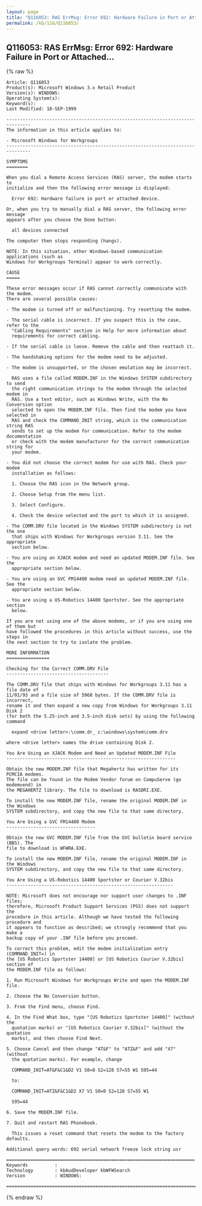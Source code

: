 ```yaml
---
layout: page
title: "Q116053: RAS ErrMsg: Error 692: Hardware Failure in Port or Attached..."
permalink: /kb/116/Q116053/
---
```


## Q116053: RAS ErrMsg: Error 692: Hardware Failure in Port or Attached...

{% raw %}

	Article: Q116053
	Product(s): Microsoft Windows 3.x Retail Product
	Version(s): WINDOWS:
	Operating System(s): 
	Keyword(s): 
	Last Modified: 18-SEP-1999
	
	-------------------------------------------------------------------------------
	The information in this article applies to:
	
	- Microsoft Windows for Workgroups 
	-------------------------------------------------------------------------------
	
	SYMPTOMS
	========
	
	When you dial a Remote Access Services (RAS) server, the modem starts to
	initialize and then the following error message is displayed:
	
	  Error 692: Hardware failure in port or attached device.
	
	Or, when you try to manually dial a RAS server, the following error message
	appears after you choose the Done button:
	
	  all devices connected
	
	The computer then stops responding (hangs).
	
	NOTE: In this situation, other Windows-based communication applications (such as
	Windows for Workgroups Terminal) appear to work correctly.
	
	CAUSE
	=====
	
	These error messages occur if RAS cannot correctly communicate with the modem.
	There are several possible causes:
	
	- The modem is turned off or malfunctioning. Try resetting the modem.
	
	- The serial cable is incorrect. If you suspect this is the case, refer to the
	  "Cabling Requirements" section in Help for more information about
	  requirements for correct cabling.
	
	- If the serial cable is loose. Remove the cable and then reattach it.
	
	- The handshaking options for the modem need to be adjusted.
	
	- The modem is unsupported, or the chosen emulation may be incorrect.
	
	  RAS uses a file called MODEM.INF in the Windows SYSTEM subdirectory to send
	  the right communication strings to the modem through the selected modem in
	  RAS. Use a text editor, such as Windows Write, with the No Conversion option
	  selected to open the MODEM.INF file. Then find the modem you have selected in
	  RAS and check the COMMAND_INIT string, which is the communication string RAS
	  sends to set up the modem for communication. Refer to the modem documentation
	  or check with the modem manufacturer for the correct communication string for
	  your modem.
	
	- You did not choose the correct modem for use with RAS. Check your modem
	  installation as follows:
	
	  1. Choose the RAS icon in the Network group.
	
	  2. Choose Setup from the menu list.
	
	  3. Select Configure.
	
	  4. Check the device selected and the port to which it is assigned.
	
	- The COMM.DRV file located in the Windows SYSTEM subdirectory is not the one
	  that ships with Windows for Workgroups version 3.11. See the appropriate
	  section below.
	
	- You are using an XJACK modem and need an updated MODEM.INF file. See the
	  appropriate section below.
	
	- You are using an GVC FM14400 modem need an updated MODEM.INF file. See the
	  appropriate section below.
	
	- You are using a US-Robotics 14400 Sportster. See the appropriate section
	  below.
	
	If you are not using one of the above modems, or if you are using one of them but
	have followed the procedures in this article without success, use the steps in
	the next section to try to isolate the problem.
	
	MORE INFORMATION
	================
	
	Checking for the Correct COMM.DRV File
	--------------------------------------
	
	The COMM.DRV file that ships with Windows for Workgroups 3.11 has a file date of
	11/01/93 and a file size of 5968 bytes. If the COMM.DRV file is incorrect,
	rename it and then expand a new copy from Windows for Workgroups 3.11 Disk 2
	(for both the 5.25-inch and 3.5-inch disk sets) by using the following command
	
	  expand <drive letter>:\comm.dr_ c:\windows\system\comm.drv
	
	where <drive letter> names the drive containing Disk 2.
	
	You Are Using an XJACK Modem and Need an Updated MODEM.INF File
	---------------------------------------------------------------
	
	Obtain the new MODEM.INF file that Megahertz has written for its PCMCIA modems.
	The file can be found in the Modem Vendor forum on CompuServe (go modemvend) in
	the MEGAHERTZ library. The file to download is RASDRI.EXE.
	
	To install the new MODEM.INF file, rename the original MODEM.INF in the Windows
	SYSTEM subdirectory, and copy the new file to that same directory.
	
	You Are Using a GVC FM14400 Modem
	---------------------------------
	
	Obtain the new GVC MODEM.INF file from the GVC bulletin board service (BBS). The
	file to download is WFWRA.EXE.
	
	To install the new MODEM.INF file, rename the original MODEM.INF in the Windows
	SYSTEM subdirectory, and copy the new file to that same directory.
	
	You Are Using a US-Robotics 14400 Sportster or Courier V.32bis
	--------------------------------------------------------------
	
	NOTE: Microsoft does not encourage nor support user changes to .INF files;
	therefore, Microsoft Product Support Services (PSS) does not support the
	procedure in this article. Although we have tested the following procedure and
	it appears to function as described; we strongly recommend that you make a
	backup copy of your .INF file before you proceed.
	
	To correct this problem, edit the modem initialization entry (COMMAND_INIT=) in
	the [US Robotics Sportster 14400] or [US Robotics Courier V.32bis] section of
	the MODEM.INF file as follows:
	
	1. Run Microsoft Windows for Workgroups Write and open the MODEM.INF file.
	
	2. Choose the No Conversion button.
	
	3. From the Find menu, choose Find.
	
	4. In the Find What box, type "[US Robotics Sportster 14400]" (without the
	  quotation marks) or "[US Robotics Courier V.32bis]" (without the quotation
	  marks), and then choose Find Next.
	
	5. Choose Cancel and then change "AT&F" to "ATZ&F" and add "X7" (without
	  the quotation marks). For example, change
	
	  COMMAND_INIT=AT&F&C1&D2 V1 S0=0 S2=128 S7=55 W1 S95=44
	
	  to:
	
	  COMMAND_INIT=ATZ&F&C1&D2 X7 V1 S0=0 S2=128 S7=55 W1
	
	  S95=44
	
	6. Save the MODEM.INF file.
	
	7. Quit and restart RAS Phonebook.
	
	  This issues a reset command that resets the modem to the factory defaults.
	
	Additional query words: 692 serial network freeze lock string usr
	
	======================================================================
	Keywords          :  
	Technology        : kbAudDeveloper kbWFWSearch
	Version           : WINDOWS:
	
	=============================================================================
	

{% endraw %}
